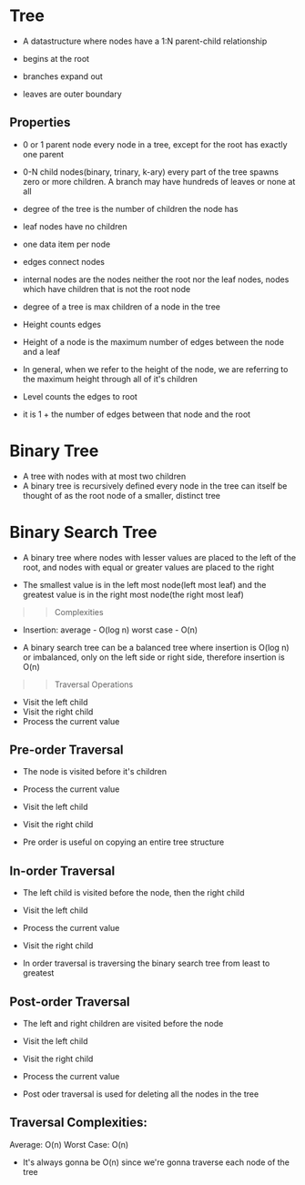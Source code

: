 # Tree

- A datastructure where nodes have a 1:N parent-child relationship

- begins at the root
- branches expand out
- leaves are outer boundary

## Properties

- 0 or 1 parent node
  every node in a tree, except for the root has exactly one parent

- 0-N child nodes(binary, trinary, k-ary)
  every part of the tree spawns zero or more children.
  A branch may have hundreds of leaves or none at all

- degree of the tree is the number of children the node has

- leaf nodes have no children

- one data item per node

- edges connect nodes

- internal nodes are the nodes neither the root nor the leaf nodes, nodes which have children that is not the root node

- degree of a tree is max children of a node in the tree

- Height counts edges

- Height of a node is the maximum number of edges between the node and a leaf
- In general, when we refer to the height of the node, we are referring to the maximum height through all of it's children

- Level counts the edges to root
- it is 1 + the number of edges between that node and the root

# Binary Tree

- A tree with nodes with at most two children
- A binary tree is recursively defined
  every node in the tree can itself be thought of as the root node of a smaller, distinct tree

# Binary Search Tree

- A binary tree where nodes with lesser values are placed to the left of the root, and nodes with equal or greater values are placed to the right

- The smallest value is in the left most node(left most leaf) and the greatest value is in the right most node(the right most leaf)

> > Complexities

- Insertion:
  average - O(log n)
  worst case - O(n)

- A binary search tree can be a balanced tree where insertion is O(log n)
  or imbalanced, only on the left side or right side, therefore insertion is O(n)

> > Traversal Operations

- Visit the left child
- Visit the right child
- Process the current value

## Pre-order Traversal

- The node is visited before it's children
- Process the current value
- Visit the left child
- Visit the right child

- Pre order is useful on copying an entire tree structure

## In-order Traversal

- The left child is visited before the node, then the right child

- Visit the left child
- Process the current value
- Visit the right child

- In order traversal is traversing the binary search tree from least to greatest

## Post-order Traversal

- The left and right children are visited before the node

- Visit the left child
- Visit the right child
- Process the current value

- Post oder traversal is used for deleting all the nodes in the tree

## Traversal Complexities:

Average: O(n)
Worst Case: O(n)

- It's always gonna be O(n) since we're gonna traverse each node of the tree
